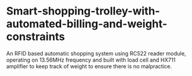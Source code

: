 # Smart-shopping-trolley-with-automated-billing-and-weight-constraints
An RFID based automatic shopping system using RC522 reader module, operating on 13.56MHz frequency and built with load cell and HX711 amplifier to keep track of weight to ensure there is no malpractice.
